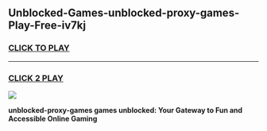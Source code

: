 
## Unblocked-Games-unblocked-proxy-games-Play-Free-iv7kj
<h3>
<a href="https://premium76.site?title=unblocked-proxy-games&ref=18A1">CLICK TO PLAY</a></h3>
<hr>

<h3>
<a href="https://premium76.site?title=unblocked-proxy-games&ref=18A1">CLICK 2 PLAY</a>
  
</h3>

<a href="https://premium76.site?title=unblocked-proxy-games&ref=18A1"><img src="https://clearcache.store/games.png"></a>


**unblocked-proxy-games games unblocked: Your Gateway to Fun and Accessible Online Gaming**
